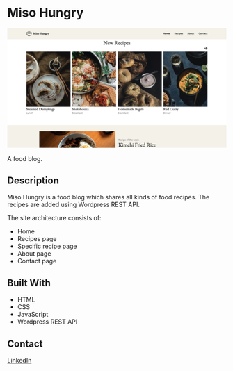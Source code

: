 # Miso Hungry

![Screenshot of Miso Hungry](/assets/site-screenshot.png)

A food blog.

## Description

Miso Hungry is a food blog which shares all kinds of food recipes. The recipes are added using Wordpress REST API. 

The site architecture consists of:

* Home
* Recipes page
* Specific recipe page
* About page 
* Contact page

## Built With

* HTML
* CSS
* JavaScript
* Wordpress REST API

## Contact

[LinkedIn](https://www.linkedin.com/in/anna-simenstad-9875a421a)
 


